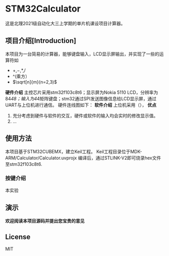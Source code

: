 # STM32Calculator
这是北理2021级自动化大三上学期的单片机课设项目计算器。
## 项目介绍[Introduction]
本项目为一台简易的计算器，能够键盘输入，LCD显示屏输出，并实现了一些的运算符如
* $+$,$-$,$*$,$/$
* ^(乘方）
* $\sqrt[n]{m}(n=2,3)$

**硬件介绍**
主控芯片采用stm32f103c8t6；显示屏为Nokia 5110 LCD，分辨率为84*48；输入为4*4矩阵键盘；stm32通过SPI发送图像信息给LCD显示屏，通过UART与上位机进行通信。
硬件连线图如下：
**软件介绍**
上位机采用（），
**优点**
1. 充分考虑到硬件与软件的交互，硬件或软件的输入均会实时的修改显示值。
2. ...

## 使用方法
本项目基于STM32CUBEMX，建立Keil工程。
Keil工程目录位于MDK-ARM/Calculator/Calculator.uvprojx
编译后，通过STLINK-V2即可烧录hex文件至stm32f103c8t6.

### 按键介绍
本实验

## 演示

**欢迎阅读本项目源码并提出您宝贵的意见**

## License
MIT



